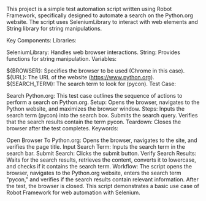 This project is a simple test automation script written using Robot Framework, specifically designed to automate a search on the Python.org website. The script uses SeleniumLibrary to interact with web elements and String library for string manipulations.

Key Components:
Libraries:

SeleniumLibrary: Handles web browser interactions.
String: Provides functions for string manipulation.
Variables:

${BROWSER}: Specifies the browser to be used (Chrome in this case).
${URL}: The URL of the website (https://www.python.org).
${SEARCH_TERM}: The search term to look for (pycon).
Test Case:

Search Python.org: This test case outlines the sequence of actions to perform a search on Python.org.
Setup: Opens the browser, navigates to the Python website, and maximizes the browser window.
Steps:
Inputs the search term (pycon) into the search box.
Submits the search query.
Verifies that the search results contain the term pycon.
Teardown: Closes the browser after the test completes.
Keywords:

Open Browser To Python.org: Opens the browser, navigates to the site, and verifies the page title.
Input Search Term: Inputs the search term in the search bar.
Submit Search: Clicks the submit button.
Verify Search Results: Waits for the search results, retrieves the content, converts it to lowercase, and checks if it contains the search term.
Workflow:
The script opens the browser, navigates to the Python.org website, enters the search term "pycon," and verifies if the search results contain relevant information. After the test, the browser is closed.
This script demonstrates a basic use case of Robot Framework for web automation with Selenium.
